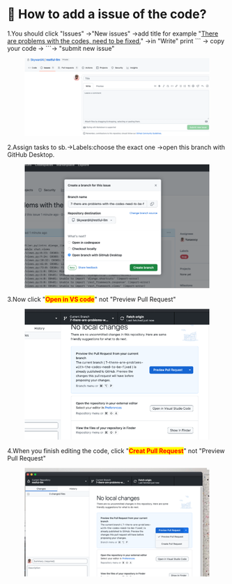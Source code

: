 # 🥲 How to add a issue of the code?

1.You should click "Issues" ->"New issues" ->add title for example "[There are problems with the codes, need to be fixed.](https://github.com/SkywardAI/restful-llm/issues/7)" ->in "Write" print \`\`\` -> copy your code ->   \`\`\`-> "submit new issue"

<figure><img src=".gitbook/assets/Screenshot 2023-06-02 at 6.28.08 pm.png" alt=""><figcaption></figcaption></figure>

2.Assign tasks to sb.->Labels:choose the exact one ->open this branch with GitHub Desktop.

<figure><img src=".gitbook/assets/Screenshot 2023-06-02 at 6.01.25 pm.png" alt=""><figcaption></figcaption></figure>

3.Now click "<mark style="color:red;">**Open in VS code**</mark>" not "Preview Pull Request"

<figure><img src=".gitbook/assets/Screenshot 2023-06-02 at 6.02.08 pm.png" alt=""><figcaption></figcaption></figure>

4.When you finish editing the code, click "<mark style="color:red;">**Creat Pull Request**</mark>" not "Preview Pull Request"

<div align="left">

<figure><img src=".gitbook/assets/Screenshot 2023-06-02 at 7.36.18 pm.png" alt="" width="563"><figcaption></figcaption></figure>

</div>
